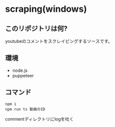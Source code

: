 # scraping(windows)

## このリポジトリは何?

youtubeのコメントをスクレイピングするソースです。

## 環境

- node.js
- puppeteer

## コマンド

```
npm i
npm run ts 動画のID
```

commentディレクトリにlogを吐く
